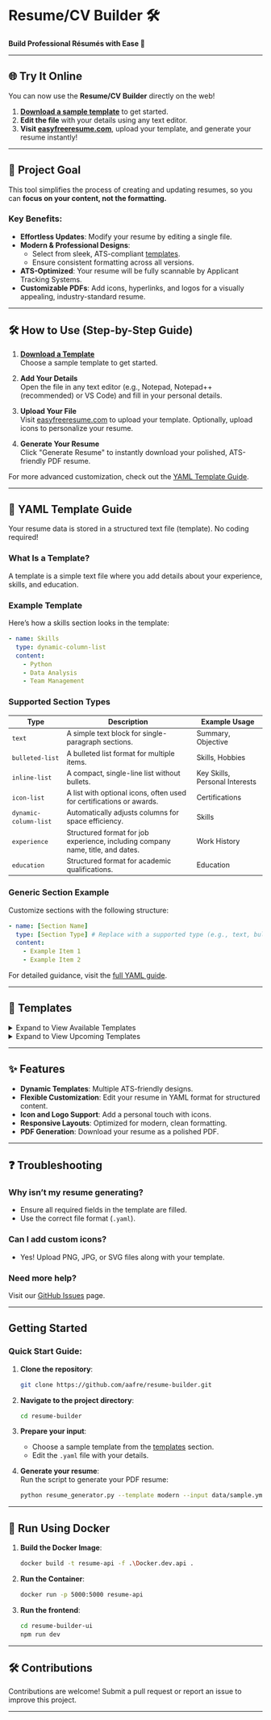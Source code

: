 
# **Resume/CV Builder** 🛠️

**Build Professional Résumés with Ease 🚀**

---

## 🌐 Try It Online

You can now use the **Resume/CV Builder** directly on the web!  

1. **[Download a sample template](samples/modern/)** to get started.
2. **Edit the file** with your details using any text editor.
3. **Visit [easyfreeresume.com](https://easyfreeresume.com)**, upload your template, and generate your resume instantly!

---

## 🎯 Project Goal

This tool simplifies the process of creating and updating resumes, so you can **focus on your content, not the formatting.**

### Key Benefits:
- **Effortless Updates**: Modify your resume by editing a single file.
- **Modern & Professional Designs**:
  - Select from sleek, ATS-compliant [templates](#templates).
  - Ensure consistent formatting across all versions.
- **ATS-Optimized**: Your resume will be fully scannable by Applicant Tracking Systems.
- **Customizable PDFs**: Add icons, hyperlinks, and logos for a visually appealing, industry-standard resume.

---

## 🛠️ How to Use (Step-by-Step Guide)

1. **[Download a Template](samples/modern/)**  
   Choose a sample template to get started.

2. **Add Your Details**  
   Open the file in any text editor (e.g., Notepad, Notepad++ (recommended) or VS Code) and fill in your personal details.

3. **Upload Your File**  
   Visit [easyfreeresume.com](https://easyfreeresume.com) to upload your template. Optionally, upload icons to personalize your resume.

4. **Generate Your Resume**  
   Click "Generate Resume" to instantly download your polished, ATS-friendly PDF resume.

For more advanced customization, check out the [YAML Template Guide](#yaml-template-guide).

---

## 📝 YAML Template Guide

Your resume data is stored in a structured text file (template). No coding required!

### **What Is a Template?**
A template is a simple text file where you add details about your experience, skills, and education.

### **Example Template**
Here’s how a skills section looks in the template:

```yaml
- name: Skills
  type: dynamic-column-list
  content:
    - Python
    - Data Analysis
    - Team Management
```

### **Supported Section Types**
| **Type**           | **Description**                                                                                       | **Example Usage**               |
|---------------------|-------------------------------------------------------------------------------------------------------|---------------------------------|
| `text`             | A simple text block for single-paragraph sections.                                                   | Summary, Objective              |
| `bulleted-list`    | A bulleted list format for multiple items.                                                            | Skills, Hobbies                 |
| `inline-list`      | A compact, single-line list without bullets.                                                         | Key Skills, Personal Interests  |
| `icon-list`        | A list with optional icons, often used for certifications or awards.                                  | Certifications                  |
| `dynamic-column-list` | Automatically adjusts columns for space efficiency.                                                  | Skills                          |
| `experience`       | Structured format for job experience, including company name, title, and dates.                      | Work History                    |
| `education`        | Structured format for academic qualifications.                                                       | Education                       |

### **Generic Section Example**
Customize sections with the following structure:

```yaml
- name: [Section Name]
  type: [Section Type] # Replace with a supported type (e.g., text, bulleted-list, experience)
  content:
    - Example Item 1
    - Example Item 2
```

For detailed guidance, visit the [full YAML guide](#supported-section-types).

---

## 🚀 Templates

<details>
  <summary>Expand to View Available Templates</summary>

### Modern (No Icons)
A clean, single-column layout without decorative icons.

**YAML Sample**:  
`template_path: samples/modern/john_doe_no_icon.yml`  

**Screenshot**:  
![Modern Resume (No Icons)](docs/templates/modern-no-icons.png)

---

### Modern (With Icons)
A clean, single-column layout with decorative icons for sections like experience, education, and certifications.

**YAML Sample**:  
`template_path: samples/modern/john_doe.yml`  

**Screenshot**:  
![Modern Resume (With Icons)](docs/templates/modern-with-icons.png)

</details>

<details>
  <summary>Expand to View Upcoming Templates</summary>

### Minimalist (Work in Progress)
A simple, no-frills design focused on clarity.

**Screenshot**:  
![Classic (No Icons)](docs/templates/classic-no-icon.png)

### Creative (Planned)
A bold, colorful design for showcasing creativity.

**YAML Sample**:  
`template_path: samples/creative_sample.yml`  
*(Coming Soon)*

</details>

---

## ✨ Features

- **Dynamic Templates**: Multiple ATS-friendly designs.
- **Flexible Customization**: Edit your resume in YAML format for structured content.
- **Icon and Logo Support**: Add a personal touch with icons.
- **Responsive Layouts**: Optimized for modern, clean formatting.
- **PDF Generation**: Download your resume as a polished PDF.

---

## ❓ Troubleshooting

### Why isn’t my resume generating?
- Ensure all required fields in the template are filled.
- Use the correct file format (`.yaml`).

### Can I add custom icons?
- Yes! Upload PNG, JPG, or SVG files along with your template.

### Need more help?  
Visit our [GitHub Issues](https://github.com/aafre/resume-builder/issues) page.

---

## Getting Started

### Quick Start Guide:

1. **Clone the repository**:  
   ```bash
   git clone https://github.com/aafre/resume-builder.git
   ```

2. **Navigate to the project directory**:  
   ```bash
   cd resume-builder
   ```

3. **Prepare your input**:  
   - Choose a sample template from the [templates](#templates) section.
   - Edit the `.yaml` file with your details.

4. **Generate your resume**:  
   Run the script to generate your PDF resume:

   ```bash
   python resume_generator.py --template modern --input data/sample.yml --output output/resume.pdf
   ```

---

## 🐳 Run Using Docker

1. **Build the Docker Image**:
   ```bash
   docker build -t resume-api -f .\Docker.dev.api .
   ```

2. **Run the Container**:
   ```bash
   docker run -p 5000:5000 resume-api
   ```

3. **Run the frontend**:
   ```bash
   cd resume-builder-ui
   npm run dev
   ```

---

## 🛠️ Contributions
Contributions are welcome! Submit a pull request or report an issue to improve this project.


---
